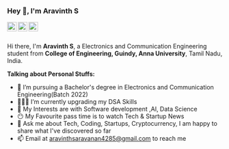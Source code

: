 ### Hey 👋, I'm Aravinth S

<a href="https://www.linkedin.com/in/aravinthin/">
  <img align="left" alt="Aravinth's LinkdeIn" width="22px" src="https://cdn.jsdelivr.net/npm/simple-icons@v3/icons/linkedin.svg" />
</a>
<a href="https://leetcode.com/aravinthin/">
  <img align="left" alt="Mehdi's Facebook" width="22px" src="https://cdn.jsdelivr.net/npm/simple-icons@v3/icons/leetcode.svg" />
</a>
<a href="https://twitter.com/aravinth_in">
  <img align="left" alt="Twitter" width="22px" src="https://cdn.jsdelivr.net/npm/simple-icons@3.13.0/icons/twitter.svg" />
</a>

<br />
<br />

Hi there, I'm **Aravinth S**, a Electronics and Communication Engineering student from **College of Engineering, Guindy, Anna University**, Tamil Nadu, India.

**Talking about Personal Stuffs:**

- 💼 I’m pursuing a Bachelor's degree in Electronics and Communication Engineering(Batch 2022)
- 👨🏽‍💻 I’m currently upgrading my DSA Skills
- 🤔 My Interests are with Software development ,AI, Data Science
- 😶 My Favourite pass time is to watch Tech & Startup News
- 💬 Ask me about Tech, Coding, Startups, Cryptocurrency, I am happy to share what I've discovered so far
- 📫 Email at aravinthsaravanan4285@gmail.com to reach me



